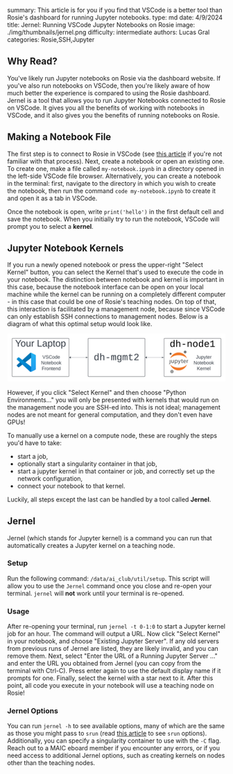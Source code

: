 summary: This article is for you if you find that VSCode is a better tool than Rosie's dashboard for running Jupyter notebooks.
type: md
date: 4/9/2024
title: Jernel: Running VSCode Jupyter Notebooks on Rosie
image: ./img/thumbnails/jernel.png
difficulty: intermediate
authors: Lucas Gral
categories: Rosie,SSH,Jupyter

## Why Read?

You've likely run Jupyter notebooks on Rosie via the dashboard website. If you've also run notebooks on VSCode, then you're likely aware of how much better the experience is compared to using the Rosie dashboard. Jernel is a tool that allows you to run Jupyter Notebooks connected to Rosie on VSCode. It gives you all the benefits of working with notebooks in VSCode, and it also gives you the benefits of running notebooks on Rosie.

## Making a Notebook File

The first step is to connect to Rosie in VSCode (see [this article](/library?nav=Articles&article=Learning_Resources-SSH-into-Rosie-vsc) if you're not familiar with that process). Next, create a notebook or open an existing one. To create one, make a file called `my-notebook.ipynb` in a directory opened in the left-side VSCode file browser. Alternatively, you can create a notebook in the terminal: first, navigate to the directory in which you wish to create the notebook, then run the command `code my-notebook.ipynb` to create it and open it as a tab in VSCode.

Once the notebook is open, write `print('hello')` in the first default cell and save the notebook. When you initially try to run the notebook, VSCode will prompt you to select a **kernel**.

## Jupyter Notebook Kernels

If you run a newly opened notebook or press the upper-right "Select Kernel" button, you can select the Kernel that's used to execute the code in your notebook. The distinction between notebook and kernel is important in this case, because the notebook interface can be open on your local machine while the kernel can be running on a completely different computer - in this case that could be one of Rosie's teaching nodes. On top of that, this interaction is facilitated by a management node, because since VSCode can only establish SSH connections to management nodes. Below is a diagram of what this optimal setup would look like.

![jupyter kernel on Rosie diagram](./img/article_content/jupyter-kernel.png)

However, if you click "Select Kernel" and then choose "Python Environments..." you will only be presented with kernels that would run on the management node you are SSH-ed into. This is not ideal; management nodes are not meant for general computation, and they don't even have GPUs!

To manually use a kernel on a compute node, these are roughly the steps you'd have to take:
- start a job,
- optionally start a singularity container in that job,
- start a jupyter kernel in that container or job, and correctly set up the network configuration,
- connect your notebook to that kernel.

Luckily, all steps except the last can be handled by a tool called **Jernel**.

## Jernel

Jernel (which stands for Jupyter kernel) is a command you can run that automatically creates a Jupyter kernel on a teaching node.

### Setup

Run the following command: `/data/ai_club/util/setup`. This script will allow you to use the `Jernel` command once you close and re-open your terminal. `jernel` will **not** work until your terminal is re-opened.

### Usage

After re-opening your terminal, run `jernel -t 0-1:0` to start a Jupyter kernel job for an hour. The command will output a URL. Now click "Select Kernel" in your notebook, and choose "Existing Jupyter Server". If any old servers from previous runs of Jernel are listed, they are likely invalid, and you can remove them. Next, select "Enter the URL of a Running Jupyter Server ..." and enter the URL you obtained from Jernel (you can copy from the terminal with Ctrl-C). Press enter again to use the default display name if it prompts for one. Finally, select the kernel with a star next to it. After this point, all code you execute in your notebook will use a teaching node on Rosie!

### Jernel Options

You can run `jernel -h` to see available options, many of which are the same as those you might pass to `srun` (read [this article](/library?nav=Articles&article=Learning_Resources-Advanced-Slurm) to see `srun` options). Additionally, you can specify a singularity container to use with the `-C` flag. Reach out to a MAIC eboard member if you encounter any errors, or if you need access to additional Jernel options, such as creating kernels on nodes other than the teaching nodes.